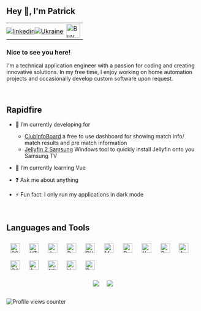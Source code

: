## Hey 👋, I'm Patrick  

<table style="border-collapse: collapse; border: none;">
  <tr style="border: none;">
    <td style="border: none; padding: 0;">
      <a href="https://linkedin.com/in/patrick-stel" target="_blank">
        <img src="https://img.shields.io/badge/linkedin-%231E77B5.svg?&style=for-the-badge&logo=linkedin&logoColor=white" alt="linkedin" />
      </a>
    </td>
    <td style="border: none; padding: 0;">
      <a href="https://tyrrrz.me/ukraine" target="_blank">
        <img src="https://img.shields.io/badge/Support-Ukraine-FFD500?style=for-the-badge&labelColor=005BBB" alt="Ukraine" />
      </a>
    </td>
    <td>
      <a href='https://ko-fi.com/M4M71JOT9R' target='_blank'><img height='36' style='border:0px;height:36px;' src='https://storage.ko-fi.com/cdn/kofi5.png?v=6' border='0' alt='Buy Me a Coffee at ko-fi.com' /></a>
    </td>
  </tr>
</table>



### Nice to see you here!  
I'm a technical application engineer with a passion for coding and creating innovative solutions. In my free time, I enjoy working on home automation projects and occasionally develop custom software upon request.  
  

<br/>  


## Rapidfire  
- 🔭 I’m currently developing for
  - [ClubInfoBoard](https://github.com/PatrickSt1991/Sportlink.Club.Info.Viewer) a free to use dashboard for showing match info/ match results and pre match information
  - [Jellyfin 2 Samsung](https://github.com/PatrickSt1991/Samsung-Jellyfin-Installer) Windows tool to quickly install Jellyfin onto you Samsung TV
  

- 🌱 I’m currently learning Vue  
  

- ❓ Ask me about anything  
  

- ⚡ Fun fact: I only run my applications in dark mode  



<br/>  


## Languages and Tools  
<div align="left">  
<a href="https://www.w3schools.com/css/" target="_blank"><img style="margin: 10px" src="https://profilinator.rishav.dev/skills-assets/css3-original-wordmark.svg" alt="CSS3" height="25" /></a>  
<a href="https://en.wikipedia.org/wiki/HTML5" target="_blank"><img style="margin: 10px" src="https://profilinator.rishav.dev/skills-assets/html5-original-wordmark.svg" alt="HTML5" height="25" /></a>  
<a href="https://www.javascript.com/" target="_blank"><img style="margin: 10px" src="https://profilinator.rishav.dev/skills-assets/javascript-original.svg" alt="JavaScript" height="25" /></a>  
<a href="https://www.docker.com/" target="_blank"><img style="margin: 10px" src="https://profilinator.rishav.dev/skills-assets/docker-original-wordmark.svg" alt="Docker" height="25" /></a>  
<a href="https://www.php.net/" target="_blank"><img style="margin: 10px" src="https://profilinator.rishav.dev/skills-assets/php-original.svg" alt="PHP" height="25" /></a>  
<a href="https://www.mysql.com/" target="_blank"><img style="margin: 10px" src="https://profilinator.rishav.dev/skills-assets/mysql-original-wordmark.svg" alt="MySQL" height="25" /></a>  
<a href="https://www.python.org/" target="_blank"><img style="margin: 10px" src="https://profilinator.rishav.dev/skills-assets/python-original.svg" alt="Python" height="25" /></a>  
<a href="https://www.nginx.com/" target="_blank"><img style="margin: 10px" src="https://profilinator.rishav.dev/skills-assets/nginx-original.svg" alt="Nginx" height="25" /></a>  
<a href="https://www.raspberrypi.org/" target="_blank"><img style="margin: 10px" src="https://profilinator.rishav.dev/skills-assets/raspberrypi.png" alt="Raspberry Pi" height="25" /></a>  
<a href="https://www.arduino.cc/" target="_blank"><img style="margin: 10px" src="https://profilinator.rishav.dev/skills-assets/arduino.png" alt="Arduino" height="25" /></a>  
<a href="https://docs.microsoft.com/en-us/dotnet/csharp/" target="_blank"><img style="margin: 10px" src="https://profilinator.rishav.dev/skills-assets/csharp-original.svg" alt="C#" height="25" /></a>  
<a href="https://azure.microsoft.com/en-in/" target="_blank"><img style="margin: 10px" src="https://profilinator.rishav.dev/skills-assets/microsoft_azure-icon.svg" alt="Azure" height="25" /></a>  
<a href="https://dotnet.microsoft.com/download/dotnet-framework" target="_blank"><img style="margin: 10px" src="https://profilinator.rishav.dev/skills-assets/dot-net-original-wordmark.svg" alt=".NET" height="25" /></a>  
<a href="https://vuejs.org/" target="_blank"><img style="margin: 10px" src="https://profilinator.rishav.dev/skills-assets/vuejs-original-wordmark.svg" alt="Vue.js" height="25" /></a>  
<a href="https://docs.microsoft.com/en-us/powershell/" target="_blank"><img style="margin: 10px" src="https://profilinator.rishav.dev/skills-assets/powershell.png" alt="PowerShell" height="25" /></a>  
</div>  

<br/>  


<div style="display: flex; flex-wrap: wrap; justify-content: center; gap: 20px;">
  <img src="https://github-readme-stats.vercel.app/api?username=PatrickSt1991&show_icons=true&count_private=true&hide_border=true" style="max-width: 45%;" />
  
  <img src="https://github-readme-stats.vercel.app/api/top-langs/?username=PatrickSt1991&hide_border=true&layout=compact" style="max-width: 45%;" />
</div>


<br/>

![Profile views counter](https://komarev.com/ghpvc/?username=PatrickSt1991&&style=flat-square)  
